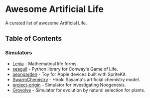 # Awesome Artificial Life
A curated list of awesome Artificial Life.

## Table of Contents

### Simulators
* [Lenia](https://github.com/Chakazul/Lenia) - Mathematical life forms.
* [seagull](https://github.com/ljvmiranda921/seagull) - Python library for Conway's Game of Life.
* [aeongarden](https://github.com/amiantos/aeongarden) - Toy for Apple devices built with SpriteKit.
* [SwarmChemistry](https://github.com/mitsuyoshi-yamazaki/SwarmChemistry) - Hiroki Sayama's artificial chemistry model.
* [project-origin](https://github.com/kourgeorge/project-origin) - Simulator for investigating Noogenesis.
* [Grovolve](https://github.com/rrwick/Grovolve) - Simulator for evolution by natural selection for plants.
